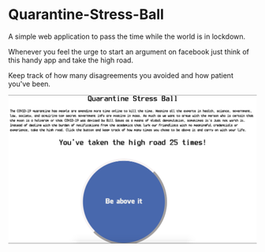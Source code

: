 # Quarantine-Stress-Ball

A simple web application to pass the time while the world is in lockdown.

Whenever you feel the urge to start an argument on facebook just think of this handy app and take the high road.

Keep track of how many disagreements you avoided and how patient you've been.

![Screenshot](https://github.com/JoeHancock1995/Quarantine-Stress-Ball/blob/master/screenshot.png)
